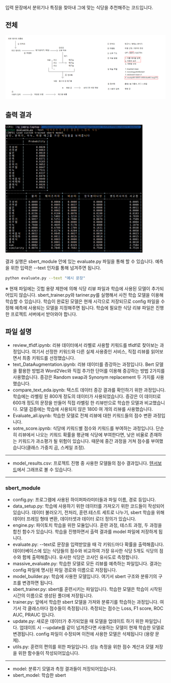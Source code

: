 입력 문장에서 분위기나 특징을 찾아내 그에 맞는 식당을 추천해주는 코드입니다.  

## 전체   
<img src="https://github.com/RK-IM/ML-contents/blob/main/Projects/restaurant_recommendation/images/pipeline.png">


## 출력 결과  
<img src="https://github.com/RK-IM/ML-contents/blob/main/Projects/restaurant_recommendation/images/sample_result.png" height="400">


결과 실행은 sbert_module 안에 있는 evaluate.py 파일을 통해 할 수 있습니다. 
예측을 위한 입력은 --text 인자를 통해 넘겨주면 됩니다. 
```zsh
python evaluate.py --text "예시 문장"
```

※ 현재 파일에는 깃헙 용량 제한에 의해 식당 리뷰 파일과 학습에 사용된 모델이 추가되어있지 않습니다. sbert_trainer.py와 tariner.py를 실행해서 사전 학습 모델을 이용해 학습할 수 있습니다. 학습이 완료된 모델은 현재 시각으로 저장되므로 config 파일을 수정해 예측에 사용되는 모델을 지정해주면 됩니다. 학습에 필요한 식당 리뷰 파일은 진행한 프로젝트 서버에서 받아와야 합니다.  

## 파일 설명

- review_tfidf.ipynb: 리뷰 데이터에서 라벨로 사용할 키워드를 tfidf로 찾아보는 과정입니다. 여기서 선정한 키워드와 다른 실제 사용중인 서비스, 직접 리뷰를 읽어보면서 최종 키워드를 선정했습니다.
- text_DataAugmentation.ipynb: 리뷰 데이터를 증강하는 과정입니다. Bert 모델을 활용한 방법과 Word2Vec와 직접 추가한 단어를 이용해 증강하는 방법 2가지를 사용했습니다. 증강은 Random swap과 Synonym replacement 두 가지를 사용했습니다.
- compare_text_eda.ipynb: 텍스트 데이터 증강 결과를 확인하기 위한 과정입니다. 학습에는 라벨링 된 800개 정도의 데이터가 사용되었습니다. 증강은 이 데이터로 600개 정도의 문장을 만들어 직접 라벨링 한 리뷰만으로 학습한 모델과 비교했습니다. 모델 검증에는 학습에 사용되지 않은 1800 여 개의 리뷰를 사용했습니다.
- Evaluate_all.ipynb: 학습한 모델로 전체 리뷰에 대한 키워드들의 점수 변환 과정입니다.
- sotre_score.ipynb: 식당에 키워드별 점수와 키워드를 부여하는 과정입니다. 단순히 리뷰에서 나오는 키워드 확률을 평균해 식당에 부여한다면, 낮은 비율로 존재하는 키워드가 과소평가 될 위험이 있습니다. 때문에 중간 과정을 거쳐 점수를 부여했습니다(클래스 가중치 곱, 스케일 조정).

---

- model_results.csv: 프로젝트 진행 중 사용한 모델들의 점수 결과입니다. [텐서보드](https://tensorboard.dev/experiment/YV5Jg0MAT6OVMbBPPMSEjw/#)에서 그래프로 볼 수 있습니다.

---

### sbert_module

- config.py: 프로그램에 사용된 하이퍼파라미터들과 파일 이름, 경로 등입니다.
- data_setup.py: 학습에 사용하기 위한 데이터를 가져오기 위한 코드들이 작성되어있습니다. 데이터 불러오기, 전처리, 훈련.테스트 세트로 나누기, sbert 학습을 위해 데이터 프레임 형태 변환, 데이터셋과 데이터 로더 정의가 있습니다.
- engine.py: 파이토치 학습을 위한 모듈입니다. 훈련 과정, 테스트 과정, 두 과정을 합친 함수가 있습니다. 학습을 진행하면서 출력 결과를 model 파일에 저장하게 됩니다.
- evaluate.py: --text로 문장을 입력받았을 때 각 키워드마다 확률을 출력해줍니다. 데이터베이스에 있는 식당들의 점수와 비교하여 가장 유사한 식당 5개도 식당의 점수와 함께 출력해줍니다. 유사한 식당은 코사인 유사도로 측정합니다.
- massive_evaluate.py: 학습한 모델로 모든 리뷰를 예측하는 파일입니다. 결과는 config 파일에 명시된 파일 경로와 이름으로 저장됩니다.
- model_builder.py: 학습에 사용한 모델입니다. 여기서 sbert 구조와 분류기의 구조를 변경하면 됩니다.
- sbert_trainer.py: sbert를 훈련시키는 파일입니다. 학습한 모델은 학습이 시작된 시간의 이름으로 생성된 폴더에 저장됩니다.
- trainer.py: 앞에서 학습한 sbert 모델을 가져와 분류기를 학습하는 과정입니다. 여기서 각 클래스마다 점수들이 측정됩니다. 측정되는 점수는 Loss, F1 score, ROC AUC, PRAUC 입니다.
- update.py: 새로운 데이터가 추가되었을 때 모델을 업데이트 하기 위한 파일입니다. 업데이트 시 --update를 같이 넘겨준다면 사용하는 모델이 현재 학습한 모델로 변경됩니다. config 파일이 수정되며 이전에 사용한 모델은 삭제됩니다 (용량 문제).
- utils.py: 훈련의 편의를 위한 파일입니다. 성능 측정을 위한 점수 계산과 모델 저장을 위한 함수들이 작성되어있습니다.

---

- model: 분류기 모델과 측정 결과들이 저장되어있습니다.
- sbert_model: 학습한 sbert 
